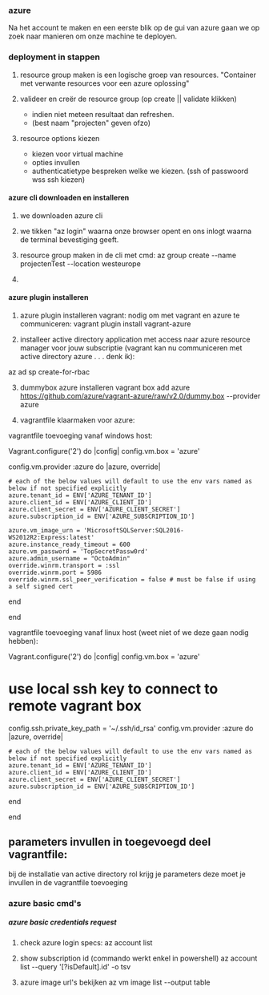 ### azure
Na het account te maken en een eerste blik op de gui van azure gaan we op zoek naar manieren om onze machine te deployen.

### deployment in stappen

1) resource group maken 
    is een logische groep van resources. "Container met verwante resources voor een azure oplossing"

2) valideer en creër de resource group (op create || validate klikken)
    - indien niet meteen resultaat dan refreshen.
    - (best naam "projecten" geven ofzo)

3) resource options kiezen
    - kiezen voor virtual machine
    - opties invullen
    - authenticatietype bespreken welke we kiezen. (ssh of passwoord wss ssh kiezen)



#### azure cli downloaden en installeren

1) we downloaden azure cli

2) we tikken "az login" waarna onze browser opent en ons inlogt waarna de terminal bevestiging geeft.

3) resource group maken in de cli met cmd:
az group create --name projectenTest --location westeurope

4) 


#### azure plugin installeren
1) azure plugin installeren vagrant: 
nodig om met vagrant en azure te communiceren:
vagrant plugin install vagrant-azure

2) installeer active directory application met access naar azure resource manager voor jouw subscriptie (vagrant kan nu communiceren met active directory azure . . . denk ik):

az ad sp create-for-rbac

3) dummybox azure installeren
vagrant box add azure https://github.com/azure/vagrant-azure/raw/v2.0/dummy.box --provider azure

3) vagrantfile klaarmaken voor azure:

vagrantfile toevoeging vanaf windows host:

Vagrant.configure('2') do |config|
  config.vm.box = 'azure'

  config.vm.provider :azure do |azure, override|

    # each of the below values will default to use the env vars named as below if not specified explicitly
    azure.tenant_id = ENV['AZURE_TENANT_ID']
    azure.client_id = ENV['AZURE_CLIENT_ID']
    azure.client_secret = ENV['AZURE_CLIENT_SECRET']
    azure.subscription_id = ENV['AZURE_SUBSCRIPTION_ID']

    azure.vm_image_urn = 'MicrosoftSQLServer:SQL2016-WS2012R2:Express:latest'
    azure.instance_ready_timeout = 600
    azure.vm_password = 'TopSecretPassw0rd'
    azure.admin_username = "OctoAdmin"
    override.winrm.transport = :ssl
    override.winrm.port = 5986
    override.winrm.ssl_peer_verification = false # must be false if using a self signed cert
  end

end


vagrantfile toevoeging vanaf linux host (weet niet of we deze gaan nodig hebben):

Vagrant.configure('2') do |config|
  config.vm.box = 'azure'

  # use local ssh key to connect to remote vagrant box
  config.ssh.private_key_path = '~/.ssh/id_rsa'
  config.vm.provider :azure do |azure, override|

    # each of the below values will default to use the env vars named as below if not specified explicitly
    azure.tenant_id = ENV['AZURE_TENANT_ID']
    azure.client_id = ENV['AZURE_CLIENT_ID']
    azure.client_secret = ENV['AZURE_CLIENT_SECRET']
    azure.subscription_id = ENV['AZURE_SUBSCRIPTION_ID']
  end

end

## parameters invullen in toegevoegd deel vagrantfile:
bij de installatie van active directory rol krijg je parameters deze moet je invullen in de vagrantfile toevoeging



### azure basic cmd's
##### azure basic credentials request

1) check azure login specs:
az account list

2) show subscription id (commando werkt enkel in powershell)
az account list --query '[?isDefault].id' -o tsv

3) azure image url's bekijken
az vm image list --output table
